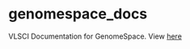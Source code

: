 # genomespace_docs
VLSCI Documentation for GenomeSpace.
View [here](http://madiflannery.github.io/genomespace_docs)
